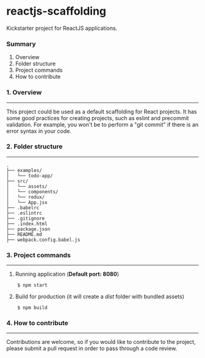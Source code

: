 # reactjs-scaffolding
Kickstarter project for ReactJS applications.




### Summary
1. Overview
2. Folder structure
3. Project commands
4. How to contribute 




### 1. Overview
---
This project could be used as a default scaffolding for React projects. It has some good practices for creating projects, such as eslint and precommit validation. For example, you won't be to perform a "git commit" if there is an error syntax in your code.




### 2. Folder structure
---
```
.
├── examples/
│   └── todo-app/
├── src/
│   └── assets/
│   └── components/
│   └── redux/
│   └── App.jsx
├── .babelrc
├── .eslintrc
├── .gitignore
├── .index.html
├── package.json
├── README.md
├── webpack.config.babel.js
```




### 3. Project commands
---

1. Running application (**Default port: 8080**)
```
    $ npm start
```
2. Build for production (it will create a *dist* folder with bundled assets)
```   
    $ npm build
```




### 4. How to contribute
---

Contributions are welcome, so if you would like to contribute to the project, please submit a pull request in order to pass through a code review. 
